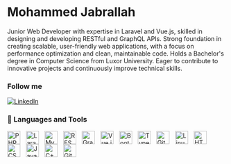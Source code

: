 # Mohammed Jabrallah

Junior Web Developer with expertise in Laravel and Vue.js, skilled in designing and developing RESTful and GraphQL APIs. Strong foundation in creating scalable, user-friendly web applications, with a focus on performance optimization and clean, maintainable code. Holds a Bachelor's degree in Computer Science from Luxor University. Eager to contribute to innovative projects and continuously improve technical skills.

### Follow me
<a href="https://www.linkedin.com/in/jebra0"><img src="https://img.shields.io/badge/LinkedIn-%230077B5.svg?&style=flat-square&logo=linkedin&logoColor=white" alt="LinkedIn"></a>

 ### 🧰 Languages and Tools
<div>
  <img align="left" alt="PHP" width="30px" style="padding-right:10px;" src="https://upload.wikimedia.org/wikipedia/commons/2/27/PHP-logo.svg" />
  <img align="left" alt="Laravel" width="30px" style="padding-right:10px;" src="https://upload.wikimedia.org/wikipedia/commons/9/9a/Laravel.svg" />
<img align="left" alt="MySQL" width="30px" style="padding-right:10px;" src="https://upload.wikimedia.org/wikipedia/en/d/dd/MySQL_logo.svg" />
<img align="left" alt="RESTful API" width="30px" style="padding-right:10px;" src="https://bookstack.cscms.me/uploads/images/gallery/2024-01/badges-rest-api-express-stage1.png" />
  <img align="left" alt="GraphQl" width="30px" style="padding-right:10px;" src="https://graphql.org/_next/static/media/logo-wordmark.4eec1155.svg" />
<img 
  align="left" 
  alt="Vue.js" 
  width="30px" 
  style="padding-right:10px;" 
  src="https://upload.wikimedia.org/wikipedia/commons/9/95/Vue.js_Logo_2.svg" 
/>
<img 
  align="left" 
  alt="Bootstrap" 
  width="30px" 
  style="padding-right:10px;" 
  src="https://upload.wikimedia.org/wikipedia/commons/b/b2/Bootstrap_logo.svg" 
/>

  
<img align="left" alt="TypeScript" width="30px" style="padding-right:10px;" src="https://cdn.jsdelivr.net/gh/devicons/devicon/icons/typescript/typescript-plain.svg" />
<img align="left" alt="Git" width="30px" style="padding-right:10px;" src="https://cdn.jsdelivr.net/gh/devicons/devicon/icons/git/git-original.svg" />
<img align="left" alt="Linux" width="30px" style="padding-right:10px;" src="https://cdn.jsdelivr.net/gh/devicons/devicon/icons/linux/linux-original.svg" />
<img align="left" alt="HTML" width="30px" style="padding-right:10px;" src="https://cdn.jsdelivr.net/gh/devicons/devicon/icons/html5/html5-plain.svg" />
<img align="left" alt="CSS" width="30px" style="padding-right:10px;" src="https://cdn.jsdelivr.net/gh/devicons/devicon/icons/css3/css3-plain.svg" />
<img align="left" alt="JavaScript" width="30px" style="padding-right:10px;" src="https://cdn.jsdelivr.net/gh/devicons/devicon/icons/javascript/javascript-plain.svg" />
<img align="left" alt="C++" width="30px" style="padding-right:10px;" src="https://cdn.jsdelivr.net/gh/devicons/devicon/icons/cplusplus/cplusplus-line.svg" />
  
<img align="left" alt="GitHub" width="30px" style="padding-right:10px;" src="https://cdn.jsdelivr.net/gh/devicons/devicon/icons/github/github-original.svg" />
</div>



